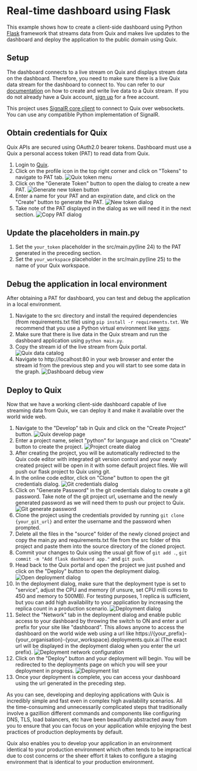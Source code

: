 # Real-time dashboard using Flask

This example shows how to create a client-side dashboard using Python [Flask](https://flask.palletsprojects.com/en/1.1.x/) framework that streams data from Quix and makes live updates to the dashboard and deploy the application to the public domain using Quix.

## Setup

The dashboard connects to a live stream on Quix and displays stream data on the dashboard. Therefore, you need to make sure there is a live Quix data stream for the dashboard to connect to. You can refer to our [documentation](https://documentation.platform.quix.ai/sdk/python-how-to/#connecting-to-quix) on how to create and write live data to a Quix stream. If you do not already have a Quix account, [sign up](https://portal.platform.quix.ai/self-sign-up) for a free account.

This project uses [SignalR core client](https://github.com/mandrewcito/signalrcore) to connect to Quix over websockets. You can use any compatible Python implementation of SignalR.

## Obtain credentials for Quix

Quix APIs are secured using OAuth2.0 bearer tokens. Dashboard must use a Quix a personal access token (PAT) to read data from Quix.

 1. Login to [Quix](https://portal.platform.quix.ai/workspaces).
 2. Click on the profile icon in the top right corner and click on "Tokens" to navigate to PAT tab.
    ![Quix token menu](images/quix_token_menu.png)
 3. Click on the "Generate Token" button to open the dialog to create a new PAT.
    ![Generate new token button](images/quix_generate_token_btn.png)
 4. Enter a name for your PAT and an expiration date, and click on the "Create" button to generate the PAT.
    ![New token dialog](images/quix_new_pat_dialog.png)
 5. Take note of the PAT displayed in the dialog as we will need it in the next section.
    ![Copy PAT dialog](images/quix_copy_token_dialog.png)
    
## Update the placeholders in main.py

 1. Set the `your_token` placeholder in the src/main.py(line 24) to the PAT generated in the preceding section.
 2. Set the `your_workspace` placeholder in the src/main.py(line 25) to the name of your Quix workspace.
    
## Debug the application in local environment

After obtaining a PAT for dashboard, you can test and debug the application in a local environment.

 1. Navigate to the src directory and install the required dependencies (from requirements.txt file) using `pip install -r requirements.txt`. We recommend that you use a Python virtual environment like [venv](https://docs.python.org/3/tutorial/venv.html).
 2. Make sure that there is live data in the Quix stream and run the dashboard application using `python main.py`.
 3. Copy the stream id of the live stream from Quix portal.
    ![Quix data catalog](images/quix_live_stream.png)
 4. Navigate to http://localhost:80 in your web browser and enter the stream id from the previous step and you will start to see some data in the graph.
    ![Dashboard debug view](images/flask_dashboard_debug.png)
    
## Deploy to Quix

Now that we have a working client-side dashboard capable of live streaming data from Quix, we can deploy it and make it available over the world wide web.

 1. Navigate to the "Develop" tab in Quix and click on the "Create Project" button.
    ![Quix develop page](images/quix_develop.png) 
 2. Enter a project name, select "python" for language and click on "Create" button to create the project.
    ![Project create dialog](images/quix_project_dialog.png) 
 3. After creating the project, you will be automatically redirected to the Quix code editor with integrated git version control and your newly created project will be open in it with some default project files. We will push our flask project to Quix using git.
 4. In the online code editor, click on "Clone" button to open the git credentials dialog.
    ![Git credentials dialog](images/quix_clone.png)
 5. Click on "Generate Password" in the git credentials dialog to create a git password. Take note of the git project url, username and the newly generated password as we will need them to push our project to Quix.
    ![Git generate password](images/quix_git_pwd_dialog.png)
 6. Clone the project using the credentials provided by running `git clone {your_git_url}` and enter the username and the password when prompted.
 7. Delete all the files in the "source" folder of the newly cloned project and copy the main.py and requirements.txt file from the src folder of this project and paste them into the source directory of the cloned project.
 8. Commit your changes to Quix using the usual git flow of `git add .`, `git commit -m "Add flask dashboard app."` and `git push`.
 9. Head back to the Quix portal and open the project we just pushed and click on the "Deploy" button to open the deployment dialog.
    ![Open deployment dialog](images/quix_open_deploy_dialog.png)
 10. In the deployment dialog, make sure that the deployment type is set to "service", adjust the CPU and memory (if unsure, set CPU milli cores to 450 and memory to 500MB). For testing purposes, 1 replica is sufficient, but you can add high availability to your application by increasing the replica count in a production scenario.
    ![Deployment dialog](images/quix_deployment_dialog.png)
 11. Select the "Network" tab in the deployment dialog and enable public access to your dashboard by throwing the switch to ON and enter a url prefix for your site like "dashboard". This allows anyone to access the dashboard on the world wide web using a url like https://{your_prefix}-{your_organisation}-{your_workspace}.deployments.quix.ai (The exact url will be displayed in the deployment dialog when you enter the url prefix).
    ![Deployment network configuration](images/quix_deployment_network.png)
 12. Click on the "Deploy" button and your deployment will begin. You will be redirected to the deployments page on which you will see your deployment in progress.
    ![Deployment list](images/quix_deployments.png)
 13. Once your deployment is complete, you can access your dashboard using the url generated in the preceding step.

As you can see, developing and deploying applications with Quix is incredibly simple and fast even in complex high availability scenarios. All the time-consuming and unnecessarily complicated steps that traditionally involve a gazillion different commands and components like configuring DNS, TLS, load balancers, etc have been beautifully abstracted away from you to ensure that you can focus on your application while enjoying the best practices of production deployments by default.

Quix also enables you to develop your application in an environment identical to your production environment which often tends to be impractical due to cost concerns or the sheer effort it takes to configure a staging environment that is identical to your production environment.
